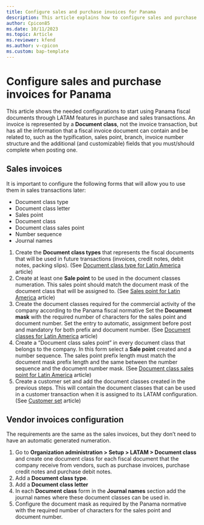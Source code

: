```yaml
---
title: Configure sales and purchase invoices for Panama
description: This article explains how to configure sales and purchase invoices for a Panama company. 
author: Cpicon85
ms.date: 10/11/2023
ms.topic: Article
ms.reviewer: kfend
ms.author: v-cpicon
ms.custom: bap-template
---
```


# Configure sales and purchase invoices for Panama
This article shows the needed configurations to start using Panama fiscal documents through LATAM features in purchase and sales transactions.
An invoice is represented by a **Document class**, not the invoice transaction, but has all the information that a fiscal invoice document can contain and be related to, such as the typification, sales point, branch, invoice number structure and the additional (and customizable) fields that you must/should complete when posting one.

## Sales invoices

It is important to configure the following forms that will allow you to use them in sales transactions later:
	
   * Document class type
   * Document class letter
   * Sales point
   * Document class
   * Document class sales point
   * Number sequence
   * Journal names

1. Create the **Document class types** that represents the fiscal documents that will be used in future transactions (invoices, credit notes, debit notes, packing slips). (See [Document class type for Latin America](../ltm-core-document-class-type.md) article)
2. Create at least one **Sale point** to be used in the document classes numeration. This sales point should match the document mask of the document class that will be assigned to. (See [Sales point for Latin America]( https://learn.microsoft.com/en-us/dynamics365/finance/localizations/ltm-core-sales-point-prefixes) article)
3. Create the document classes required for the commercial activity of the company according to the Panama fiscal normative
Set the **Document mask** with the required number of characters for the sales point and document number. Set the entry to automatic, assignment before post and mandatory for both prefix and document number.
(See [Document classes for Latin America](../ltm-core-document-class.md) article)
12. Create a “Document class sales point” in every document class that belongs to the company. In this form select a **Sale point** created and a number sequence. The sales point prefix length must match the document mask prefix length and the same between the number sequence and the document number mask. (See [Document class sales point for Latin America](../ltm-core-document-class-sales-point.md) article)
13. Create a customer set and add the document classes created in the previous steps. This will contain the document classes that can be used in a customer transaction when it is assigned to its LATAM configuration. (See [Customer set](../ltm-core-customers-set.md) article)

## Vendor invoices configuration
The requirements are the same as the sales invoices, but they don’t need to have an automatic generated numeration. 
1. Go to **Organization administration > Setup > LATAM > Document class** and create one document class for each fiscal document that the company receive from vendors, such as purchase invoices, purchase credit notes and purchase debit notes. 
2. Add a **Document class type**.
3. Add a **Document class letter**
4. In each **Document class** form in the **Journal names** section add the journal names where these document classes can be used in. 
5. Configure the document mask as required by the Panama normative with the required number of characters for the sales point and document number.
